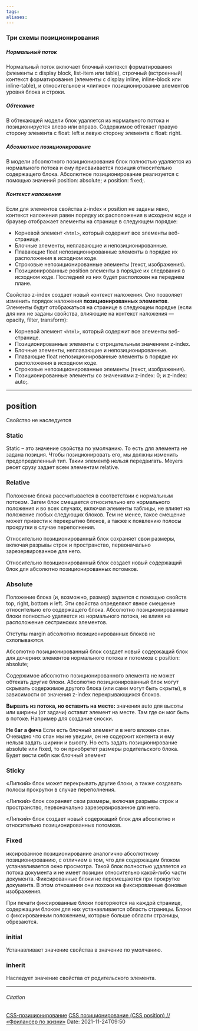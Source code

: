 ```yaml
---
tags: 
aliases: 
---
```

### Три схемы позиционирования
##### Нормальный поток
Нормальный поток включает блочный контекст форматирования (элементы с display block, list-item или table), строчный (встроенный) контекст форматирования (элементы с display inline, inline-block или inline-table), и относительное и «липкое»  позиционирование элементов уровня блока и строки.

##### Обтекание
В обтекающей модели блок удаляется из нормального потока и позиционируется влево или вправо. Содержимое обтекает правую сторону элемента с float: left и левую сторону элемента с float: right.

##### Абсолютное позиционирование
В модели абсолютного позиционирования блок полностью удаляется из нормального потока и ему присваивается позиция относительно содержащего блока. Абсолютное позиционирование реализуется с помощью значений position: absolute; и position: fixed;.

##### Контекст наложения
Если для элементов свойства z-index и position не заданы явно, контекст наложения равен порядку их расположения в исходном коде и браузер отображает элементы на странице в следующем порядке:

-   Корневой элемент `<html>`, который содержит все элементы веб-странице.
-   Блочные элементы, неплавающие и непозиционированные.
-   Плавающие float непозиционированные элементы в порядке их расположения в исходном коде.
-   Строковые непозиционированные элементы (текст, изображения).
-   Позиционированные position элементы в порядке их следования в исходном коде. Последний из них будет расположен на переднем плане.

Свойство z-index создает новый контекст наложения. Оно позволяет изменить порядок наложения **позиционированных элементов**. Элементы будут отображаться на странице в следующем порядке (если для них не заданы свойства, влияющие на контекст наложения — opacity, filter, transform):

-   Корневой элемент `<html>`, который содержит все элементы веб-странице.
-   Позиционированные элементы с отрицательным значением z-index.
-   Блочные элементы, неплавающие и непозиционированные.
-   Плавающие float непозиционированные элементы в порядке их расположения в исходном коде.
-   Строковые непозиционированные элементы (текст, изображения).
-   Позиционированные элементы со значениями z-index: 0; и z-index: auto;.
---
## position
Свойство не наследуется
### Static
Static – это значение свойства по умолчанию. То есть для элемента не задана позиция. Чтобы позиционировать его, мы должны изменить предопределенный тип. Такии элементф нельзя передвигать. Meyers ресет срузу задает всем элементам relative. 

### Relative
Положение блока рассчитывается в соответствии с нормальным потоком. Затем блок смещается относительно его нормального положения и во всех случаях, включая элементы таблицы, не влияет на положение любых следующих блоков. Тем не менее, такое смещение может привести к перекрытию блоков, а также к появлению полосы прокрутки в случае переполнения.

Относительно позиционированный блок сохраняет свои размеры, включая разрывы строк и пространство, первоначально зарезервированное для него.

Относительно позиционированный блок создает новый содержащий блок для абсолютно позиционированных потомков.


### Absolute
  
Положение блока (и, возможно, размер) задается с помощью свойств top, right, bottom и left. Эти свойства определяют явное смещение относительно его содержащего блока. Абсолютно позиционированные блоки полностью удаляется из нормального потока, не влияя на расположение сестринских элементов.

Отступы margin абсолютно позиционированных блоков не схлопываются.

Абсолютно позиционированный блок создает новый содержащий блок для дочерних элементов нормального потока и потомков с position: absolute;

Содержимое абсолютно позиционированного элемента не может обтекать другие блоки. Абсолютно позиционированный блок могут скрывать содержимое другого блока (или сами могут быть скрыты), в зависимости от значения z-index перекрывающихся блоков.

**Вырвать из потока, но оставить на месте:** значения auto для высоты или ширины (от задачи) оставит элемент на месте. Там где он мог быть в потоке. Например для создание сноски.

**Не баг а фича**
Если есть блочный элемент и в него вложен спан. Очевидно что спан мы не увидим, он не содержит контента и ему нельзя задать ширини и высоту. Но есть задать позиционирование absolute или fixed, то он приобретет размеры родительского блока. Будет вести себя как блочный элемент

### Sticky
«Липкий» блок может перекрывать другие блоки, а также создавать полосы прокрутки в случае переполнения.

«Липкий» блок сохраняет свои размеры, включая разрывы строк и пространство, первоначально зарезервированное для него.

«Липкий» блок создает новый содержащий блок для абсолютно и относительно позиционированных потомков.

### Fixed
иксированное позиционирование аналогично абсолютному позиционированию, с отличием в том, что для содержащим блоком устанавливается окно просмотра. Такой блок полностью удаляется из потока документа и не имеет позиции относительно какой-либо части документа. Фиксированные блоки не перемещаются при прокрутке документа. В этом отношении они похожи на фиксированные фоновые изображения.

При печати фиксированные блоки повторяются на каждой странице, содержащим блоком для них устанавливается область страницы. Блоки с фиксированным положением, которые больше области страницы, обрезаются.
 ### initial
 Устанавливает значение свойства в значение по умолчанию.
 ### inherit
 Наследует значение свойства от родительского элемента.

---
###### Citation
[CSS-позиционирование](https://html5book.ru/css-position/)
[CSS позиционирование (CSS position) // «Фрилансер по жизни»](https://fls.guru/cssposition.html)
Date: 2021-11-24T09:50



